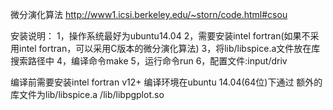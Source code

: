 微分演化算法 http://www1.icsi.berkeley.edu/~storn/code.html#csou

安装说明：
1，操作系统最好为ubuntu14.04
2，需要安装intel fortran(如果不采用intel fortran，可以采用C版本的微分演化算法)
3，将lib/libspice.a文件放在库搜索路径中
4，编译命令make
5，运行命令run
6，配置文件:input/driv

编译前需要安装intel fortran v12+
编译环境在ubuntu 14.04(64位)下通过
额外的库文件为lib/libspice.a /lib/libpgplot.so

